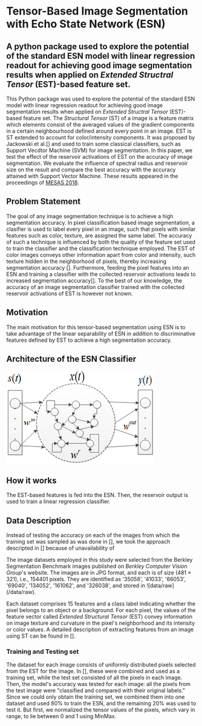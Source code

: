 # Tensor-Based Image Segmentation with Echo State Network (ESN)
## A python package used to explore the potential of the standard ESN model with linear regression readout for achieving good image segmentation results when applied on *Extended Structral Tensor* (EST)-based feature set.

This Python package was used to explore the potential of the standard ESN model with linear regression readout for achieving good image segmentation results when applied on *Extended Structral Tensor* (EST)-based feature set. The *Structural Tensor* (ST) of a image is a feature matrix which elements consist of the averaged values of the gradient components in a certain neighbourhood defined around every point in an image. EST is ST extended to account for color/intensity components. It was proposed by Jackowski et al.[] and used to train some classical classifiers, such as Support Vecdtor Machine (SVM) for image segmentation. In this paper, we test the effect of the reservoir activations of EST on the accuracy of image segmentation. We evaluate the influence of spectral radius and reservoir size on the result and compare the best accuracy with the accuracy attained with Support Vector Machine. These results appeared in the proceedings of [MESAS 2018](https://link.springer.com/chapter/10.1007/978-3-030-14984-0_36).

 
## Problem Statement
The goal of any image segmentation technique is to achieve a high segmentation accuracy. In pixel classification based image segmentation, a clasifier is used to label every pixel in an image, such that pixels with similar features such as color, texture, are assigned the same label. The accuracy of such a technique is influenced by both the quality of the feature set used to train the classifier and the classification technique employed. The EST of color images conveys other information apart from color and intensity, such texture hidden in the neighborhood of pixels, thereby increasing segmentation accuracy []. Furthermore, feeding the pixel features into an ESN and training a classifier with the collected reservoir activations leads to increased segmentation accuracy[]. To the best of our knowledge, the accuracy of an image segmentation classifier trained with the collected reservoir activations of EST is however not known.

## Motivation
The main motivation for this tensor-based segmentation using ESN is to take advantage of the linear separability of ESN in addition to discriminative features defined by EST to achieve a high segmentation accuracy.

## Architecture of the ESN Classifier

![standard ESN model](/docs/images/ESN.png)

## How it works
The EST-based features is fed into the ESN. Then, the reservoir output is used to train a linear regression classifier.

## Data Description
Instead of testing the accuracy on each of the images from which the training set was sampled as was done in [], we took the approach descripted in [] because of unavailability of 

The image datasets employed in this study were selected from the Berkley Segmentation Benchmark images published on *Berkley Computer Vision Group*'s website. The images are in JPG format, and each is of size (481 $\times$ 321), i.e., 154401 pixels. They are identified as '35058', '41033', '66053', '69040', '134052', '161062', and '326038', and stored in ![data/raw] (/data/raw).

Each dataset comprises 15 features and a class label indicating whether the pixel belongs to an object or a background. 
For each pixel, the values of the feature vector called *Extended Structural Tensor* (EST) convey information on image texture and curvature in the pixel's neighborhood and its intensity or color values. A detailed description of extracting features from an image using ST can be found in [].

### Training and Testing set
The dataset for each image consists of uniformly distributed pixels selected from the EST for the image. In [], these were combined and used as a training set,
while the test set consisted of all the pixels in each image. Then, the model's accuracy was tested for each image: all the pixels from the test image were "classified and compared with their original labels." 
Since we could only obtain the training set, we combined them into one dataset and used 80% to train the ESN, and the remaining 20% was used to test it. But first, we normalized the tensor values of the pixels, which vary in range, to lie between 0 and 1 using MinMax. 